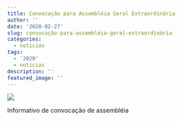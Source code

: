 ```yaml
---
title: Convocação para Assembléia Geral Extraordinária
author: ''
date: '2020-02-27'
slug: convocação-para-assembléia-geral-extraordinária
categories:
  - noticias
tags:
  - '2020'
  - noticias
description: ''
featured_image: ''
---
```


![](/images/convocacao_2020.png)

Informativo de convocação de assembléia